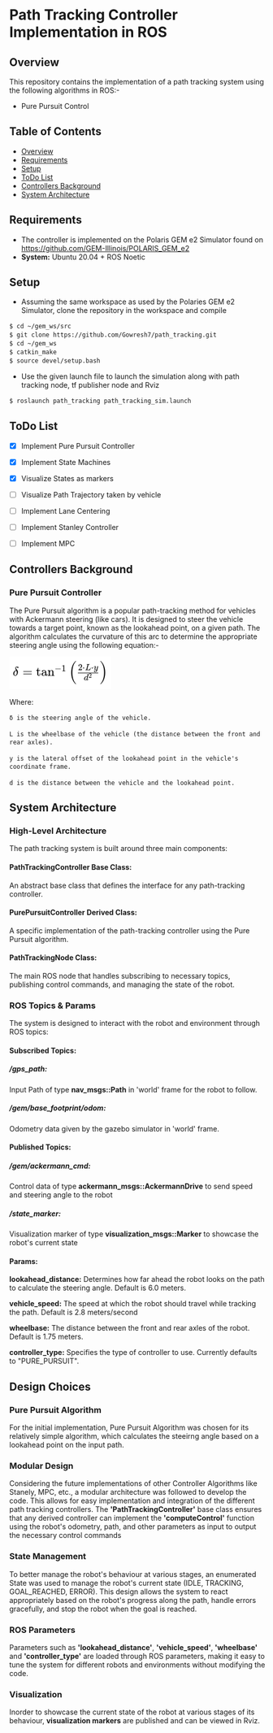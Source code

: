 # Path Tracking Controller Implementation in ROS


## Overview
This repository contains the implementation of a path tracking system using the following algorithms in ROS:-
- Pure Pursuit Control

## Table of Contents
- [Overview](#overview)
- [Requirements](#dependencies)
- [Setup](#dependencies)
- [ToDo List](#todo-list)
- [Controllers Background](#controller-background)
- [System Architecture](#system-architecture)
 
## Requirements
- The controller is implemented on the Polaris GEM e2 Simulator found on https://github.com/GEM-Illinois/POLARIS_GEM_e2 
- **System:** Ubuntu 20.04 + ROS Noetic

## Setup
- Assuming the same workspace as used by the Polaries GEM e2 Simulator, clone the repository in the workspace and compile
```bash
$ cd ~/gem_ws/src
$ git clone https://github.com/Gowresh7/path_tracking.git
$ cd ~/gem_ws
$ catkin_make
$ source devel/setup.bash
```
- Use the given launch file to launch the simulation along with path tracking node, tf publisher node and Rviz
```bash
$ roslaunch path_tracking path_tracking_sim.launch
```

## ToDo List
- [x] Implement Pure Pursuit Controller
- [x] Implement State Machines
- [x] Visualize States as markers
- [ ] Visualize Path Trajectory taken by vehicle
- [ ] Implement Lane Centering
- [ ] Implement Stanley Controller
- [ ] Implement MPC





## Controllers Background

### Pure Pursuit Controller 

The Pure Pursuit algorithm is a popular path-tracking method for vehicles with Ackermann steering (like cars). It is designed to steer the vehicle towards a target point, known as the lookahead point, on a given path. The algorithm calculates the curvature of this arc to determine the appropriate steering angle using the following equation:-

![Pure Pursuit Equation](https://raw.githubusercontent.com/Gowresh7/path_tracking/main/docs/PurePursuit_Eqn.png)

Where:

    δ is the steering angle of the vehicle.

    L is the wheelbase of the vehicle (the distance between the front and rear axles).

    y is the lateral offset of the lookahead point in the vehicle's coordinate frame.

    d is the distance between the vehicle and the lookahead point.



## System Architecture

### High-Level Architecture

The path tracking system is built around three main components:

#### PathTrackingController Base Class: 
An abstract base class that defines the interface for any path-tracking controller.

#### PurePursuitController Derived Class: 
A specific implementation of the path-tracking controller using the Pure Pursuit algorithm.

#### PathTrackingNode Class: 
The main ROS node that handles subscribing to necessary topics, publishing control commands, and managing the state of the robot.

### ROS Topics & Params

The system is designed to interact with the robot and environment through ROS topics:

#### Subscribed Topics:

##### */gps_path*: 
Input Path of type **nav_msgs::Path** in 'world' frame for the robot to follow.

##### */gem/base_footprint/odom*: 
Odometry data given by the gazebo simulator in 'world' frame.

#### Published Topics:

##### */gem/ackermann_cmd*:
Control data of type **ackermann_msgs::AckermannDrive** to send speed and steering angle to the robot

##### */state_marker*:
Visualization marker of type **visualization_msgs::Marker** to showcase the robot's current state

#### Params:

**lookahead_distance:**
Determines how far ahead the robot looks on the path to calculate the steering angle. Default is 6.0 meters.

**vehicle_speed:** 
The speed at which the robot should travel while tracking the path. Default is 2.8 meters/second

**wheelbase:** 
The distance between the front and rear axles of the robot. Default is 1.75 meters.

**controller_type:**
Specifies the type of controller to use. Currently defaults to "PURE_PURSUIT".



## Design Choices

### Pure Pursuit Algorithm

For the initial implementation, Pure Pursuit Algorithm was chosen for its relatively simple algorithm, which calculates the steeirng angle based on a lookahead point on the input path. 

### Modular Design

Considering the future implementations of other Controller Algorithms like Stanely, MPC, etc., a modular architecture was followed to develop the code. This allows for easy implementation and integration of the different path tracking controllers. The **'PathTrackingController'** base class  ensures that any derived controller can implement the  **'computeControl'** function using the robot's odometry, path, and other parameters as input to output the necessary control commands

### State Management

To better manage the robot's behaviour at various stages, an enumerated State was used to manage the robot's current state (IDLE, TRACKING, GOAL_REACHED, ERROR). This design allows the system to react appropriately based on the robot's progress along the path, handle errors gracefully, and stop the robot when the goal is reached.

### ROS Parameters

Parameters such as **'lookahead_distance'**, **'vehicle_speed'**, **'wheelbase'** and **'controller_type'** are loaded through ROS parameters, making it easy to tune the system for different robots and environments without modifying the code.

### Visualization

Inorder to showcase the current state of the robot at various stages of its behaviour, **visualization markers** are published and can be viewed in Rviz.

